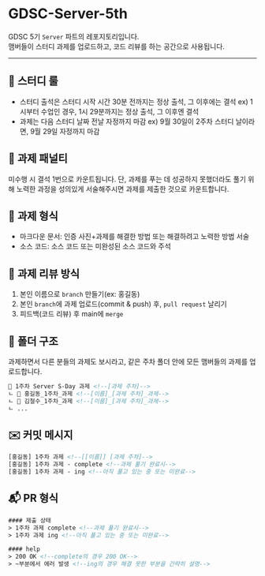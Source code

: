 # GDSC-Server-5th

GDSC 5기 `Server` 파트의 레포지토리입니다.  
맴버들이 스터디 과제를 업로드하고, 코드 리뷰를 하는 공간으로 사용됩니다.

---

## 📏 스터디 룰

- 스터디 출석은 스터디 시작 시간 30분 전까지는 정상 출석, 그 이후에는 결석
    ex) 1시부터 수업인 경우, 1시 29분까지는 정상 출석, 그 이후엔 결석
- 과제는 다음 스터디 날짜 전날 자정까지 마감
    ex) 9월 30일이 2주차 스터디 날이라면, 9월 29일 자정까지 마감

## 📌 과제 패널티

미수행 시 결석 1번으로 카운트됩니다.
단, 과제를 푸는 데 성공하지 못했더라도 풀기 위해 노력한 과정을 성의있게 서술해주시면 과제를 제출한 것으로 카운트합니다.

## 📒 과제 형식
- 마크다운 문서: 인증 사진+과제를 해결한 방법 또는 해결하려고 노력한 방법 서술
- 소스 코드: 소스 코드 또는 미완성된 소스 코드와 주석

## 🤙 과제 리뷰 방식
1. 본인 이름으로 `branch` 만들기(ex: 홍길동)
2. 본인 `branch`에 과제 업로드(commit & push) 후, `pull request` 날리기
3. 피드백(코드 리뷰) 후 main에 `merge`

## 📁 폴더 구조
과제하면서 다른 분들의 과제도 보시라고, 같은 주차 폴더 안에 모든 맴버들의 과제를 업로드합니다. 

```html
📁 1주차 Server S-Day 과제 <!--[과제 주차]-->
ㄴ 📄 홍길동_1주차_과제 <!--[이름]_[과제 주차]_과제-->
ㄴ 📄 김철수_1주차_과제 <!--[이름]_[과제 주차]_과제-->
ㄴ ...
```

## ✉️ 커밋 메시지

```html
[홍길동] 1주차 과제 <!--[[이름]] [과제 주차]-->
[홍길동] 1주차 과제 - complete <!--과제 풀기 완료시-->
[홍길동] 1주차 과제 - ing <!--아직 풀고 있는 중 또는 미완료-->
```

## 📬️ PR 형식

```html
#### 제출 상태
> 1주차 과제 complete <!--과제 풀기 완료시-->
> 1주차 과제 ing <!--아직 풀고 있는 중 또는 미완료-->

#### help
> 200 OK <!--complete의 경우 200 OK-->
> ~부분에서 에러 발생 <!--ing의 경우 해결 못한 부분을 간략히 설명-->
```